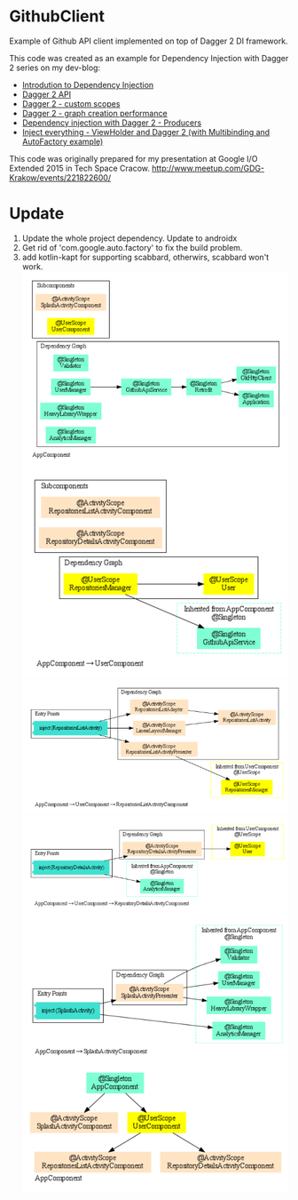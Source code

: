 # GithubClient
Example of Github API client implemented on top of Dagger 2 DI framework. 

This code was created as an example for Dependency Injection with Dagger 2 series on my dev-blog:

- [Introdution to Dependency Injection](http://frogermcs.github.io/dependency-injection-with-dagger-2-introdution-to-di/)
- [Dagger 2 API](http://frogermcs.github.io/dependency-injection-with-dagger-2-the-api/)
- [Dagger 2 - custom scopes](http://frogermcs.github.io/dependency-injection-with-dagger-2-custom-scopes/)
- [Dagger 2 - graph creation performance](http://frogermcs.github.io/dagger-graph-creation-performance/)
- [Dependency injection with Dagger 2 - Producers](http://frogermcs.github.io/dependency-injection-with-dagger-2-producers/)
- [Inject everything - ViewHolder and Dagger 2 (with Multibinding and AutoFactory example)](http://frogermcs.github.io/inject-everything-viewholder-and-dagger-2-example/)
 
This code was originally prepared for my presentation at Google I/O Extended 2015 in Tech Space Cracow. http://www.meetup.com/GDG-Krakow/events/221822600/

# Update
1. Update the whole project dependency. Update to androidx
2. Get rid of 'com.google.auto.factory' to fix the build problem.
3. add kotlin-kapt for supporting scabbard, otherwirs, scabbard won't work.
![1](di_pic/frogermcs.io.githubclient.AppComponent.png)
![2](di_pic/frogermcs.io.githubclient.data.UserComponent.png)
![3](di_pic/frogermcs.io.githubclient.ui.activity.component.RepositoriesListActivityComponent.png)
![4](di_pic/frogermcs.io.githubclient.ui.activity.component.RepositoryDetailsActivityComponent.png)
![5](di_pic/frogermcs.io.githubclient.ui.activity.component.SplashActivityComponent.png)
![6](di_pic/tree_frogermcs.io.githubclient.AppComponent.png)